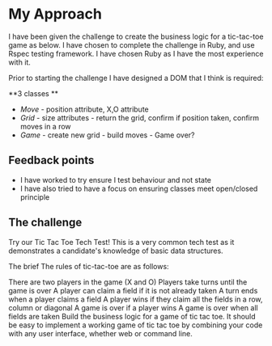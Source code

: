 # My Approach

I have been given the challenge to create the business logic for a tic-tac-toe game as below. I have chosen to complete the challenge in Ruby, and use Rspec testing framework. I have chosen Ruby as I have the most experience with it.

Prior to starting the challenge I have designed a DOM that I think is required:

**3 classes **
* *Move* - position attribute, X,O attribute
* *Grid* - size attributes - return the grid, confirm if position taken, confirm moves in a row
* *Game* - create new grid - build moves - Game over?  

## Feedback points
* I have worked to try ensure I test behaviour and not state
* I have also tried to have a focus on ensuring classes meet open/closed principle


## The challenge
Try our Tic Tac Toe Tech Test!
This is a very common tech test as it demonstrates a candidate's knowledge of basic data structures.

The brief
The rules of tic-tac-toe are as follows:

There are two players in the game (X and O)
Players take turns until the game is over
A player can claim a field if it is not already taken
A turn ends when a player claims a field
A player wins if they claim all the fields in a row, column or diagonal
A game is over if a player wins
A game is over when all fields are taken
Build the business logic for a game of tic tac toe. It should be easy to implement a working game of tic tac toe by combining your code with any user interface, whether web or command line.
